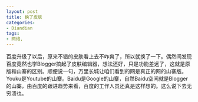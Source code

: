 ```yaml
---
layout: post
title: 换了皮肤
categories:
- Diandian
tags:
- 网络, 
---
```

百度升级了以后，原来不错的皮肤看上去不咋爽了，所以就换了一下。偶然间发现百度竟然也学Blogger搞起了皮肤编辑器，想法还好，只是功能差远了，这就是原版和山寨的区别。顺便说一句，万里长城让咱们看到的网是真正的网的山寨版。Youku是Youtube的山寨。Baidu是Google的山寨，自然Baidu空间就是Blogger的山寨，由百度的跟进趋势来看，百度的工作人员还真是这样想的。这么说下去无穷溃也。